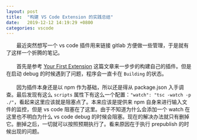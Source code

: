 ```yaml
---
layout: post
title:  "构建 VS Code Extension 的实践总结"
date:   2019-12-12 14:19:29 +0800
categories: vscode
---
```

&emsp;&emsp;最近突然想写一个 vs code 插件用来链接 gitlab 方便做一些管理，于是就有了这样一个折腾的笔记。  
&emsp;  
&emsp;&emsp;首先是参考 [Your First Extension](https://code.visualstudio.com/api/get-started/your-first-extension) 这篇文章来一步步的构建自己的插件。但是在启动 debug 的时候遇到了问题，程序会一直卡在 `Building` 的状态。  
&emsp;  
&emsp;&emsp;因为插件本身还是以 npm 作为基础，所以还是得从 package.json 入手调查。最后发现有这么 `scripts` 属性下有这么一个配置：`"watch": "tsc -watch -p ./"`，看起来这里应该就是阻塞点了。本来应该是提供来 npm 自身来进行输入文件的监控，但是 vs code 阻塞在了这里。由于不知道为什么会添加一个 watch 在这里也不明白为什么 vs code debug 的时候会阻塞。现在的解决办法就只有删掉它。删掉之后，一切就可以按照预期执行了。看来原因在于执行 prepublish 的时候出现的问题。  

